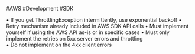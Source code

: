  #AWS #Development #SDK 

• If you get ThrottlingException intermittently, use exponential backoff
• Retry mechanism already included in AWS SDK API calls
• Must implement yourself if using the AWS API as-is or in specific cases 
• Must only implement the retries on 5xx server errors and throttling  
• Do not implement on the 4xx client errors